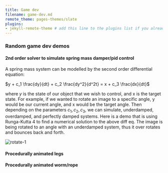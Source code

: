 ```yaml
---
title: Game dev
filename: game-dev.md
remote_theme: pages-themes/slate
plugins:
- jekyll-remote-theme # add this line to the plugins list if you already have one
---
```


### Random game dev demos

#### 2nd order solver to simulate spring mass damper/pid control

A spring mass system can be modelled by the second order differential equation:

$y + c_1 \frac{dy}{dt} + c_2 \frac{dy^2}{d^2t} = x + c_3 \frac{dx}{dt}$

where $y$ is the state of our object that we wish to control, and x is the target state.
For example, if we wanted to rotate an image to a specific angle, y would be our current angle, and x would be the target angle.
Then depending on the parameters $c_1, c_2, c_3$, we can simulate, underdamped, overdamped, and perfectly damped systems.
Here is a demo that is using Runga-Kutta 4 to find a numerical solution to the above diff eq. The image is being rotated to an angle
with an underdamped system, thus it over rotates and bounces back and forth.

![rotate-1](./gifs/rotate-1.gif)

#### Procedurally animated legs

#### Procedurally animated worm/rope